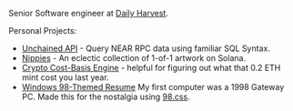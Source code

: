 <!--
**benhurley/benhurley** is a ✨ _special_ ✨ repository because its `README.md` (this file) appears on your GitHub profile. 
-->

Senior Software engineer at [Daily Harvest](https://www.dailyharvest.com).

Personal Projects:
- [Unchained API](https://app.unchained.fyi/) - Query NEAR RPC data using familiar SQL Syntax.
- [Nippies](nippi.es) - An eclectic collection of 1-of-1 artwork on Solana.
- [Crypto Cost-Basis Engine](https://cryptocost.netlify.app/) - helpful for figuring out what that 0.2 ETH mint cost you last year.
- [Windows 98-Themed Resume](1998.benhurley.dev) My first computer was a 1998 Gateway PC. Made this for the nostalgia using [98.css](https://jdan.github.io/98.css/).
